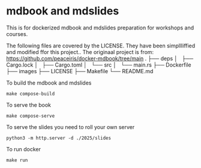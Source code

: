 # mdbook and mdslides

This is for dockerized mdbook and mdslides preparation for workshops and courses.

The following files are covered by the LICENSE.
They have been simpllliffied and modified ffor this project..
The originaal project is from: https://github.com/peaceiris/docker-mdbook/tree/main
.
├── deps
│   ├── Cargo.lock
│   ├── Cargo.toml
│   └── src
│       └── main.rs
├── Dockerfile
├── images
├── LICENSE
├── Makefile
└── README.md


To build the mdbook and mdslides
```
make compose-build
```

To serve the book
```
make compose-serve
```

To serve the slides you need to roll your own server
```
python3 -m http.server -d ./2025/slides
```

To run docker
```
make run
```
